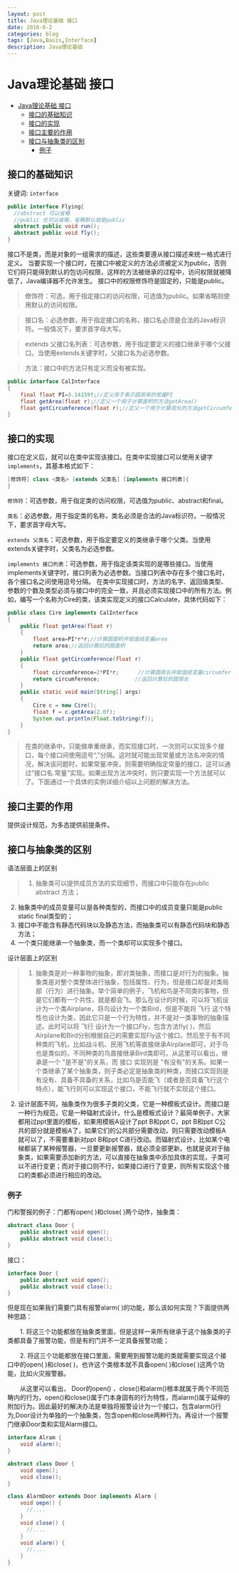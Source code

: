 ```yaml
---
layout: post
title: Java理论基础 接口
date: 2016-6-2
categories: blog
tags: [Java,Basis,Interface]
description: Java理论基础
---
```

# Java理论基础 接口

<!-- TOC depthFrom:1 depthTo:6 withLinks:1 updateOnSave:1 orderedList:0 -->

- [Java理论基础 接口](#java理论基础-接口)
	- [接口的基础知识](#接口的基础知识)
	- [接口的实现](#接口的实现)
	- [接口主要的作用](#接口主要的作用)
	- [接口与抽象类的区别](#接口与抽象类的区别)
		- [例子](#例子)

<!-- /TOC -->

## 接口的基础知识

关键词: `interface`

```Java
public interface Flying{
  //abstract 可以省略
  //public 也可以省略，省略默认就是public
  abstract public void run();
  abstract public void fly();
}
```

接口不是类，而是对象的一组需求的描述，这些类要遵从接口描述来统一格式进行定义。
当要实现一个接口时，在接口中被定义的方法必须被定义为public，否则它们将只能得到默认的包访问权限，这样的方法被继承的过程中，访问权限就被降低了，Java编译器不允许发生。
接口中的权限修饰符是固定的，只能是public。

>修饰符：可选，用于指定接口的访问权限，可选值为public。如果省略则使用默认的访问权限。

>接口名：必选参数，用于指定接口的名称，接口名必须是合法的Java标识符。一般情况下，要求首字母大写。

>extends 父接口名列表：可选参数，用于指定要定义的接口继承于哪个父接口。当使用extends关键字时，父接口名为必选参数。

>方法：接口中的方法只有定义而没有被实现。


```Java
public interface CalInterface
{
    final float PI=3.14159f;//定义用于表示圆周率的常量PI
    float getArea(float r);//定义一个用于计算面积的方法getArea()
    float getCircumference(float r);//定义一个用于计算周长的方法getCircumference()
}
```

## 接口的实现
 接口在定义后，就可以在类中实现该接口。在类中实现接口可以使用关键字`implements`，其基本格式如下：

```Java
[修饰符] class <类名> [extends 父类名] [implements 接口列表]{
}
```

 ``修饰符``：可选参数，用于指定类的访问权限，可选值为public、abstract和final。

 ``类名``：必选参数，用于指定类的名称，类名必须是合法的Java标识符。一般情况下，要求首字母大写。

 `extends 父类名`：可选参数，用于指定要定义的类继承于哪个父类。当使用extends关键字时，父类名为必选参数。

`implements 接口列表`：可选参数，用于指定该类实现的是哪些接口。当使用implements关键字时，接口列表为必选参数。当接口列表中存在多个接口名时，各个接口名之间使用逗号分隔。
在类中实现接口时，方法的名字、返回值类型、参数的个数及类型必须与接口中的完全一致，并且必须实现接口中的所有方法。例如，编写一个名称为Cire的类，该类实现定义的接口Calculate，具体代码如下：

```Java
public class Cire implements CalInterface
{
    public float getArea(float r)
    {
        float area=PI*r*r;//计算圆面积并赋值给变量area
        return area;//返回计算后的圆面积
    }
    public float getCircumference(float r)
    {
        float circumference=2*PI*r;      //计算圆周长并赋值给变量circumference
        return circumference;           //返回计算后的圆周长
    }
    public static void main(String[] args)
    {
        Cire c = new Cire();
        float f = c.getArea(2.0f);
        System.out.println(Float.toString(f));
    }
}
```

>在类的继承中，只能做单重继承，而实现接口时，一次则可以实现多个接口，每个接口间使用逗号“,”分隔。这时就可能出现常量或方法名冲突的情况，解决该问题时，如果常量冲突，则需要明确指定常量的接口，这可以通过“接口名.常量”实现。如果出现方法冲突时，则只要实现一个方法就可以了。下面通过一个具体的实例详细介绍以上问题的解决方法。


## 接口主要的作用

提供设计规范，为多态提供前提条件。

## 接口与抽象类的区别

语法层面上的区别

>1. 抽象类可以提供成员方法的实现细节，而接口中只能存在public abstract 方法；
2. 抽象类中的成员变量可以是各种类型的，而接口中的成员变量只能是public static final类型的；
3. 接口中不能含有静态代码块以及静态方法，而抽象类可以有静态代码块和静态方法；
4. 一个类只能继承一个抽象类，而一个类却可以实现多个接口。

设计层面上的区别

>1. 抽象类是对一种事物的抽象，即对类抽象，而接口是对行为的抽象。抽象类是对整个类整体进行抽象，包括属性、行为，但是接口却是对类局部（行为）进行抽象。举个简单的例子，飞机和鸟是不同类的事物，但是它们都有一个共性，就是都会飞。那么在设计的时候，可以将飞机设计为一个类Airplane，将鸟设计为一个类Bird，但是不能将 飞行 这个特性也设计为类，因此它只是一个行为特性，并不是对一类事物的抽象描述。此时可以将 飞行 设计为一个接口Fly，包含方法fly( )，然后Airplane和Bird分别根据自己的需要实现Fly这个接口。然后至于有不同种类的飞机，比如战斗机、民用飞机等直接继承Airplane即可，对于鸟也是类似的，不同种类的鸟直接继承Bird类即可。从这里可以看出，继承是一个 "是不是"的关系，而 接口 实现则是 "有没有"的关系。如果一个类继承了某个抽象类，则子类必定是抽象类的种类，而接口实现则是有没有、具备不具备的关系，比如鸟是否能飞（或者是否具备飞行这个特点），能飞行则可以实现这个接口，不能飞行就不实现这个接口。
2. 设计层面不同，抽象类作为很多子类的父类，它是一种模板式设计。而接口是一种行为规范，它是一种辐射式设计。什么是模板式设计？最简单例子，大家都用过ppt里面的模板，如果用模板A设计了ppt B和ppt C，ppt B和ppt C公共的部分就是模板A了，如果它们的公共部分需要改动，则只需要改动模板A就可以了，不需要重新对ppt B和ppt C进行改动。而辐射式设计，比如某个电梯都装了某种报警器，一旦要更新报警器，就必须全部更新。也就是说对于抽象类，如果需要添加新的方法，可以直接在抽象类中添加具体的实现，子类可以不进行变更；而对于接口则不行，如果接口进行了变更，则所有实现这个接口的类都必须进行相应的改动。

### 例子

门和警报的例子：门都有open( )和close( )两个动作，抽象类：

```Java
abstract class Door {
    public abstract void open();
    public abstract void close();
}
```

接口：

```Java
interface Door {
    public abstract void open();
    public abstract void close();
}
```

但是现在如果我们需要门具有报警alarm( )的功能，那么该如何实现？下面提供两种思路：

　　1. 将这三个功能都放在抽象类里面，但是这样一来所有继承于这个抽象类的子类都具备了报警功能，但是有的门并不一定具备报警功能；

　　2. 将这三个功能都放在接口里面，需要用到报警功能的类就需要实现这个接口中的open( )和close( )，也许这个类根本就不具备open( )和close( )这两个功能，比如火灾报警器。

　　从这里可以看出， Door的open() 、close()和alarm()根本就属于两个不同范畴内的行为，open()和close()属于门本身固有的行为特性，而alarm()属于延伸的附加行为。因此最好的解决办法是单独将报警设计为一个接口，包含alarm()行为,Door设计为单独的一个抽象类，包含open和close两种行为。再设计一个报警门继承Door类和实现Alarm接口。

```Java
interface Alram {
    void alarm();
}

abstract class Door {
    void open();
    void close();
}

class AlarmDoor extends Door implements Alarm {
    void oepn() {
      //....
    }
    void close() {
      //....
    }
    void alarm() {
      //....
    }
}
```
